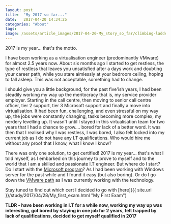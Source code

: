 ```yaml
---
layout: post
title:  "My 2017 so far..."
date:   2017-04-20 14:34:25
categories: "About"
tags: 
image: /assets/article_images/2017-04-20-My_story_so_far/climbing-ladder-1940x900_34483.jpg
---
```


2017 is my year... that's the motto. 

I have been working as a virtualisation engineer (predominantly VMware) for almost 2.5 years now. About six months ago I started to get restless, the type of restless that leaves you unsatisfied after a days work and doubting your career path, while you stare aimlessly at your bedroom ceiling, hoping to fall asleep. This was not acceptable, something had to change. 

I should give you a little background, for the past five'ish years, I had been steadily working my way up the meritocracy that is, my service provider employer. Starting in the call centre, then moving to senior call centre officer, tier 2 support, tier 3 Microsoft support and finally a move into virtualisation. It had been fun, challenging, and even stressful on my way up, the jobs were constantly changing, tasks becoming more complex, my nerdery levelling up. It wasn't until I stayed in this virtualisation team for two years that I had a chance to grow.... bored for lack of a better word. It was then that I realised why I was restless, I was bored, I also felt locked into my current job as I do not have any I.T qualifications. Who would hire me without any proof that I know, what I know I know? 

There was only one solution, to get certified! 2017 is my year... that's what I told myself, as I embarked on this journey to prove to myself and to the world that I am a skilled and passionate I.T engineer. But where do I start? Do I start with the [Microsoft program](https://www.microsoft.com/en-au/learning/mcsa-certification.aspx/ "Microsoft Certifications")? As I had been working with Windows server for the past while and I found it easy (but also boring). Or do I go down the [VMware path](https://mylearn.vmware.com/portals/certification/ "VMware Certifications") as I was currently working with the technology. 

Stay tuned to find out which cert I decided to go with [here]({{ site.url }}/study/2017/04/28/My_first_exam.html "My First Exam")




**TLDR - have been working in I.T for a while now, working my way up was interesting, got bored by staying in one job for 2 years, felt trapped by lack of qualifications, decided to get myself qualified in 2017**

